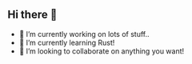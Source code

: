 ## Hi there 👋


- 🔭 I’m currently working on lots of stuff..
- 🌱 I’m currently learning Rust!
- 👯 I’m looking to collaborate on anything you want!
